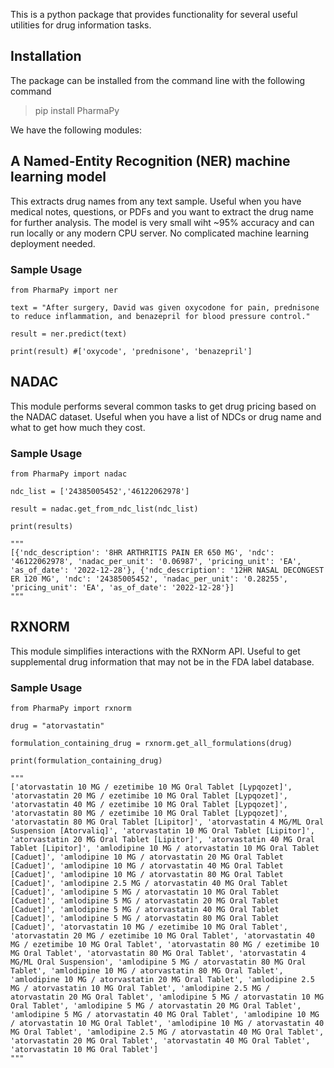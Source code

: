 This is a python package that provides functionality for several useful utilities for drug information tasks. 

## Installation

The package can be installed from the command line with the following command

> pip install PharmaPy

We have the following modules:

## A Named-Entity Recognition (NER) machine learning model 

This extracts drug names from any text sample. Useful when you have medical notes, questions, or PDFs and you want to extract the drug name for further analysis. The model is very small wiht ~95% accuracy and can run locally or any modern CPU server. No complicated machine learning deployment needed.
### Sample Usage

`from PharmaPy import ner`

`text = "After surgery, David was given oxycodone for pain, prednisone to reduce inflammation, and benazepril for blood pressure control."`

`result = ner.predict(text)`

`print(result) #['oxycode', 'prednisone', 'benazepril']`

## NADAC 
This module performs several common tasks to get drug pricing based on the NADAC dataset. Useful when you have a list of NDCs or drug name and what to get how much they cost. 

### Sample Usage 

`from PharmaPy import nadac`

`ndc_list = ['24385005452','46122062978']`

`result = nadac.get_from_ndc_list(ndc_list)`

`print(results)`

```
"""
[{'ndc_description': '8HR ARTHRITIS PAIN ER 650 MG', 'ndc': '46122062978', 'nadac_per_unit': '0.06987', 'pricing_unit': 'EA', 'as_of_date': '2022-12-28'}, {'ndc_description': '12HR NASAL DECONGEST ER 120 MG', 'ndc': '24385005452', 'nadac_per_unit': '0.28255', 'pricing_unit': 'EA', 'as_of_date': '2022-12-28'}]
"""
```


## RXNORM
This module simplifies interactions with the RXNorm API. Useful to get supplemental drug information that may not be in the FDA label database.


### Sample Usage 

`from PharmaPy import rxnorm`

`drug = "atorvastatin" `

`formulation_containing_drug = rxnorm.get_all_formulations(drug)`

`print(formulation_containing_drug)`

```
"""
['atorvastatin 10 MG / ezetimibe 10 MG Oral Tablet [Lypqozet]', 'atorvastatin 20 MG / ezetimibe 10 MG Oral Tablet [Lypqozet]', 'atorvastatin 40 MG / ezetimibe 10 MG Oral Tablet [Lypqozet]', 'atorvastatin 80 MG / ezetimibe 10 MG Oral Tablet [Lypqozet]', 'atorvastatin 80 MG Oral Tablet [Lipitor]', 'atorvastatin 4 MG/ML Oral Suspension [Atorvaliq]', 'atorvastatin 10 MG Oral Tablet [Lipitor]', 'atorvastatin 20 MG Oral Tablet [Lipitor]', 'atorvastatin 40 MG Oral Tablet [Lipitor]', 'amlodipine 10 MG / atorvastatin 10 MG Oral Tablet [Caduet]', 'amlodipine 10 MG / atorvastatin 20 MG Oral Tablet [Caduet]', 'amlodipine 10 MG / atorvastatin 40 MG Oral Tablet [Caduet]', 'amlodipine 10 MG / atorvastatin 80 MG Oral Tablet [Caduet]', 'amlodipine 2.5 MG / atorvastatin 40 MG Oral Tablet [Caduet]', 'amlodipine 5 MG / atorvastatin 10 MG Oral Tablet [Caduet]', 'amlodipine 5 MG / atorvastatin 20 MG Oral Tablet [Caduet]', 'amlodipine 5 MG / atorvastatin 40 MG Oral Tablet [Caduet]', 'amlodipine 5 MG / atorvastatin 80 MG Oral Tablet [Caduet]', 'atorvastatin 10 MG / ezetimibe 10 MG Oral Tablet', 'atorvastatin 20 MG / ezetimibe 10 MG Oral Tablet', 'atorvastatin 40 MG / ezetimibe 10 MG Oral Tablet', 'atorvastatin 80 MG / ezetimibe 10 MG Oral Tablet', 'atorvastatin 80 MG Oral Tablet', 'atorvastatin 4 MG/ML Oral Suspension', 'amlodipine 5 MG / atorvastatin 80 MG Oral Tablet', 'amlodipine 10 MG / atorvastatin 80 MG Oral Tablet', 'amlodipine 10 MG / atorvastatin 20 MG Oral Tablet', 'amlodipine 2.5 MG / atorvastatin 10 MG Oral Tablet', 'amlodipine 2.5 MG / atorvastatin 20 MG Oral Tablet', 'amlodipine 5 MG / atorvastatin 10 MG Oral Tablet', 'amlodipine 5 MG / atorvastatin 20 MG Oral Tablet', 'amlodipine 5 MG / atorvastatin 40 MG Oral Tablet', 'amlodipine 10 MG / atorvastatin 10 MG Oral Tablet', 'amlodipine 10 MG / atorvastatin 40 MG Oral Tablet', 'amlodipine 2.5 MG / atorvastatin 40 MG Oral Tablet', 'atorvastatin 20 MG Oral Tablet', 'atorvastatin 40 MG Oral Tablet', 'atorvastatin 10 MG Oral Tablet']
"""
```


